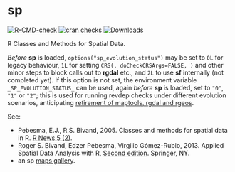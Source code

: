 # sp

[![R-CMD-check](https://github.com/edzer/sp/workflows/tic/badge.svg)](https://github.com/edzer/sp/actions)
[![cran checks](https://badges.cranchecks.info/badges/worst/sp.svg)](https://cran.r-project.org/web/checks/check_results_sp.html)
[![Downloads](http://cranlogs.r-pkg.org/badges/sp?color=brightgreen)](http://www.r-pkg.org/pkg/sp)

R Classes and Methods for Spatial Data.

*Before* **sp** is loaded, `options("sp_evolution_status")` may be set to `0L` for legacy behaviour, `1L` for setting `CRS(, doCheckCRSArgs=FALSE, )` and other minor steps to block calls out to **rgdal** etc., and `2L` to use **sf** internally (not completed yet). If this option is not set, the environment variable `_SP_EVOLUTION_STATUS_` can be used, again *before* **sp** is loaded, set to `"0"`, `"1"` or `"2"`; this is used for running revdep checks under different evolution scenarios, anticipating [retirement of maptools, rgdal and rgeos](https://r-spatial.org/r/2022/04/12/evolution.html).

See:

* Pebesma, E.J., R.S. Bivand, 2005. Classes and methods for spatial data in R. 
[R News 5 (2)](https://cran.r-project.org/doc/Rnews/Rnews_2005-2.pdf).
* Roger S. Bivand, Edzer Pebesma, Virgilio Gómez-Rubio, 2013. Applied Spatial Data 
Analysis with R, [Second edition](https://www.asdar-book.org/). Springer, NY.  
* an sp [maps gallery](https://edzer.github.io/sp).
